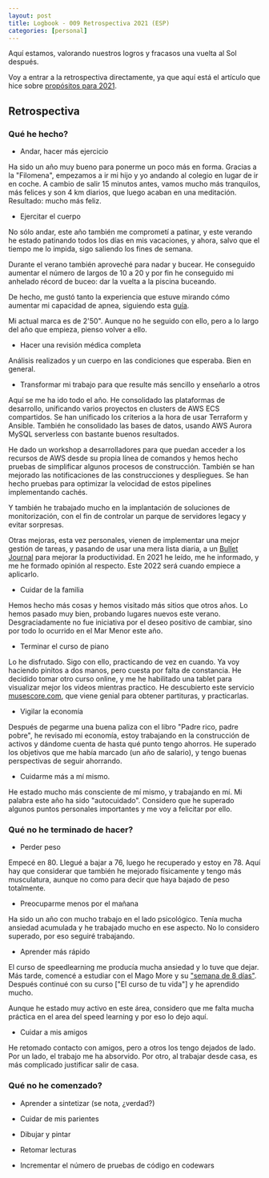 ```yaml
---
layout: post
title: Logbook - 009 Retrospectiva 2021 (ESP)
categories: [personal]
---
```


Aquí estamos, valorando nuestros logros y fracasos una vuelta al Sol después.

Voy a entrar a la retrospectiva directamente, ya que aquí está el artículo que hice sobre [propósitos para 2021](https://www.moratilla.com/personal/2021/01/propósitos-2021/).

## Retrospectiva

### Qué he hecho?

* Andar, hacer más ejercicio

Ha sido un año muy bueno para ponerme un poco más en forma.  Gracias a 
 la "Filomena", empezamos a ir mi hijo y yo andando al colegio en lugar 
 de ir en coche.  A cambio de salir 15 minutos antes, vamos mucho más 
 tranquilos, más felices y son 4 km diarios, que luego acaban en una 
 meditación.  Resultado: mucho más feliz.


* Ejercitar el cuerpo

No sólo andar, este año también me comprometí a patinar, y este verando he 
 estado patinando todos los días en mis vacaciones, y ahora, salvo que el
 tiempo me lo impida, sigo saliendo los fines de semana.

Durante el verano también aproveché para nadar y bucear.  He conseguido 
 aumentar el número de largos de 10 a 20 y por fin he conseguido mi 
 anhelado récord de buceo: dar la vuelta a la piscina buceando.

De hecho, me gustó tanto la experiencia que estuve mirando cómo aumentar mi capacidad de apnea, siguiendo esta [guía](https://espesca.com/tecnicas-apnea-como-aguantar-mas-tiempo-la-respiracion/).

Mi actual marca es de 2'50".  Aunque no he seguido con ello, pero a lo largo del año que empieza, pienso volver a ello.

* Hacer una revisión médica completa

Análisis realizados y un cuerpo en las condiciones que esperaba.  Bien 
 en general.

* Transformar mi trabajo para que resulte más sencillo y enseñarlo a otros

Aquí se me ha ido todo el año.  He consolidado las plataformas de desarrollo, unificando varios proyectos en clusters de AWS ECS compartidos.  Se han unificado los criterios a la hora de usar Terraform y Ansible. También he consolidado las bases de datos, usando AWS Aurora MySQL serverless con bastante buenos resultados.

He dado un workshop a desarrolladores para que puedan acceder a los recursos de AWS desde su propia línea de comandos y hemos hecho pruebas de simplificar algunos procesos de construcción.  También se han mejorado las notificaciones de las construcciones y despliegues.  Se han hecho pruebas para optimizar la velocidad de estos pipelines implementando cachés.

Y también he trabajado mucho en la implantación de soluciones de monitorización, con el fin de controlar un parque de servidores legacy y evitar sorpresas.

Otras mejoras, esta vez personales, vienen de implementar una mejor gestión de tareas, y pasando de usar una mera lista diaria, a un [Bullet Journal](https://bulletjournal.com/) para mejorar la productividad.  En 2021 he leído, me he informado, y me he formado opinión al respecto.  Este 2022 será cuando empiece a aplicarlo.


* Cuidar de la familia

Hemos hecho más cosas y hemos visitado más sitios que otros años.  Lo hemos pasado muy bien, probando lugares nuevos este verano.  Desgraciadamente no fue iniciativa por el deseo positivo de cambiar, sino por todo lo ocurrido en el Mar Menor este año.

* Terminar el curso de piano

Lo he disfrutado.  Sigo con ello, practicando de vez en cuando.  Ya voy haciendo pinitos a dos manos, pero cuesta por falta de constancia.
He decidido tomar otro curso online, y me he habilitado una tablet para visualizar mejor los videos mientras practico.  He descubierto este servicio [musescore.com](https://musescore.com), que viene genial para obtener partituras, y practicarlas.

* Vigilar la economía

Después de pegarme una buena paliza con el libro "Padre rico, padre pobre", he revisado mi economía, estoy trabajando en la construcción de activos y dándome cuenta de hasta qué punto tengo ahorros.  He superado los objetivos que me había marcado (un año de salario), y tengo buenas perspectivas de seguir ahorrando.

* Cuidarme más a mí mismo.

He estado mucho más consciente de mí mismo, y trabajando en mí.  Mi palabra este año ha sido "autocuidado".  Considero que he superado algunos puntos personales importantes y me voy a felicitar por ello.


### Qué no he terminado de hacer?

* Perder peso

Empecé en 80.  Llegué a bajar a 76, luego he recuperado y estoy en 78.  Aquí hay que considerar que también he mejorado físicamente y tengo más musculatura, aunque no como para decir que haya bajado de peso totalmente.

* Preocuparme menos por el mañana

Ha sido un año con mucho trabajo en el lado psicológico.  Tenía mucha ansiedad acumulada y he trabajado mucho en ese aspecto.  No lo considero superado, por eso seguiré trabajando.

* Aprender más rápido

El curso de speedlearning me producía mucha ansiedad y lo tuve que dejar.  Más tarde, comencé a estudiar con el Mago More y su ["semana de 8 días"](https://lasemanade8dias.com/).  Después continué con su curso ["El curso de tu vida"] y he aprendido mucho.

Aunque he estado muy activo en este área, considero que me falta mucha práctica en el area del speed learning y por eso lo dejo aquí.

* Cuidar a mis amigos

He retomado contacto con amigos, pero a otros los tengo dejados de lado.  Por un lado, el trabajo me ha absorvido.  Por otro, al trabajar desde casa, es más complicado justificar salir de casa.



### Qué no he comenzado?

* Aprender a sintetizar (se nota, ¿verdad?)

* Cuidar de mis parientes

* Dibujar y pintar

* Retomar lecturas

* Incrementar el número de pruebas de código en codewars